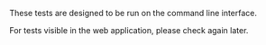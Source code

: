 These tests are designed to be run on the command line interface. 

For tests visible in the web application, please check again later.
